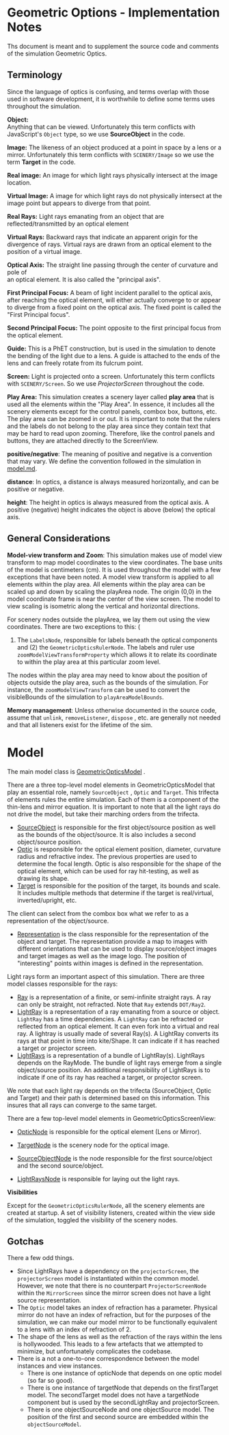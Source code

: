 # Geometric Options - Implementation Notes

Ths document is meant and to supplement the source code and comments of the simulation Geometric Optics.

## Terminology 

Since the language of optics is confusing, and terms overlap with those used in software development, it is
worthwhile to define some terms uses throughout the simulation.

**Object:**  
Anything that can be viewed. Unfortunately this term conflicts with JavaScript's `Object` type, so we 
use **SourceObject** in the code.

**Image:**
The likeness of an object produced at a point in space by a lens or a mirror.
Unfortunately this term conflicts with `SCENERY/Image` so we use the term **Target** in the code.

**Real image:**
An image for which light rays physically intersect at the image location.

**Virtual Image:**
A image for which light rays do not physically intersect at the image point but appears to diverge from that point.

**Real Rays:**
Light rays emanating from an object that are reflected/transmitted by an optical element

**Virtual Rays:**
Backward rays that indicate an apparent origin for the divergence of rays. Virtual rays are drawn from an optical
element to the position of a virtual image.

**Optical Axis:**
The straight line passing through the center of curvature and pole of  
an optical element. It is also called the "principal axis".

**First Principal Focus:**
A beam of light incident parallel to the optical axis, after reaching the optical element, will either actually converge
to or appear to diverge from a fixed point on the optical axis. The fixed point is called the "First Principal focus".

**Second Principal Focus:**
The point opposite to the first principal focus from the optical element.

**Guide:**
This is a PhET construction, but is used in the simulation to denote the bending of the light due to a lens. A guide
is attached to the ends of the lens and can freely rotate from its fulcrum point.

**Screen:**
Light is projected onto a screen. Unfortunately this term conflicts with `SCENERY/Screen`. So we use _ProjectorScreen_ throughout the code.

**Play Area:** This simulation creates a scenery layer called **play area** that is used all the elements within the "Play Area". In essence,
it includes all the scenery elements except for the control panels, combox box, buttons, etc. The play area can be
zoomed in or out. It is important to note that the rulers and the labels do not belong to the play area since they
contain text that may be hard to read upon zooming. Therefore, like the control panels and buttons, they are attached
directly to the ScreenView.

**positive/negative**: The meaning of positive and negative is a convention that may
vary. We define the convention followed in the simulation in [model.md](https://github.com/phetsims/geometric-optics/blob/master/doc/model.md). 

**distance**: In optics, a distance is always measured horizontally, and can be positive or negative. 

**height**: The height in optics is always measured from the optical axis. A positive (negative) height indicates the object is above (below) the optical axis.

## General Considerations

**Model-view transform and Zoom**: This simulation makes use of model view transform to map model coordinates to the
view coordinates. The base units of the model is centimeters (cm). It is used throughout the model with a few exceptions
that have been noted. A model view transform is applied to all elements within the play area. All elements within the
play area can be scaled up and down by scaling the playArea node. The origin (0,0) in the model coordinate frame is near
the center of the view screen. The model to view scaling is isometric along the vertical and horizontal directions.

For scenery nodes outside the playArea, we lay them out using the view coordinates. There are two exceptions to this: (

1) The `LabelsNode`, responsible for labels beneath the optical components and (2) the `GeometricOpticsRulerNode`. The
   labels and ruler use `zoomModelViewTransformProperty` which allows it to relate its coordinate to within the play
   area at this particular zoom level.

The nodes within the play area may need to know about the position of objects outside the play area, such as the bounds
of the simulation. For instance, the `zoomModelViewTransform` can be used to convert the visibleBounds of the simulation
to `playAreaModelBounds`.

**Memory management**: Unless otherwise documented in the source code, assume that `unlink`, `removeListener`, `dispose`
, etc. are generally not needed and that all listeners exist for the lifetime of the sim.

# Model

The main model class
is [GeometricOpticsModel](https://github.com/phetsims/geometric-optics/blob/master/js/common/model/GeometricOpticsModel.js)
.

There are a three top-level model elements in GeometricOpticsModel that play an essential role, namely `SourceObject`
, `Optic` and `Target`. This trifecta of elements rules the entire simulation. Each of them is a component of the
thin-lens and mirror equation. It is important to note that all the light rays do not drive the model, but take their
marching orders from the trifecta.

* [SourceObject](https://github.com/phetsims/geometric-optics/blob/master/js/common/model/SourceObject.js) is
  responsible for the first object/source position as well as the bounds of the object/source. It is also includes a
  second object/source position.
* [Optic](https://github.com/phetsims/geometric-optics/blob/master/js/common/model/Optic.js) is responsible for the
  optical element position, diameter, curvature radius and refractive index. The previous properties are used to
  determine the focal length. Optic is also responsible for the shape of the optical element, which can be used for ray
  hit-testing, as well as drawing its shape.
* [Target](https://github.com/phetsims/geometric-optics/blob/master/js/common/model/Target.js) is responsible for the
  position of the target, its bounds and scale. It includes multiple methods that determine if the target is
  real/virtual, inverted/upright, etc.

The client can select from the combox box what we refer to as a representation of the object/source.

* [Representation](https://github.com/phetsims/geometric-optics/blob/master/js/common/model/Representation.js) is the
  class responsible for the representation of the object and target. The representation provide a map to images with
  different orientations that can be used to display source/object images and target images as well as the image logo.
  The position of "interesting" points within images is defined in the representation.

Light rays form an important aspect of this simulation. There are three model classes responsible for the rays:

* [Ray](https://github.com/phetsims/geometric-optics/blob/master/js/common/model/Ray.js) is a representation of a
  finite, or semi-infinite straight rays. A ray can only be straight, not refracted. Note that `Ray` extends `DOT/Ray2`.
* [LightRay](https://github.com/phetsims/geometric-optics/blob/master/js/common/model/LightRay.js) is a representation
  of a ray emanating from a source or object. `LightRay` has a time dependencies. A `LightRay` can be refracted or
  reflected from an optical element. It can even fork into a virtual and real ray. A lightray is usually made of several
  Ray(s). A LightRay converts its rays at that point in time into kite/Shape. It can indicate if it has reached a target
  or projector screen.
* [LightRays](https://github.com/phetsims/geometric-optics/blob/master/js/common/model/LightRays.js) is a representation
  of a bundle of LightRay(s). LightRays depends on the RayMode. The bundle of light rays emerge from a single
  object/source position. An additional responsibility of LightRays is to indicate if one of its ray has reached a
  target, or projector screen.

We note that each light ray depends on the trifecta (SourceObject, Optic and Target) and their path is determined based
on this information. This insures that all rays can converge to the same target.

There are a few top-level model elements in GeometricOpticsScreenView:

* [OpticNode](https://github.com/phetsims/geometric-optics/blob/master/js/common/view/OpticNode.js) is responsible for
  the optical element (Lens or Mirror).

* [TargetNode](https://github.com/phetsims/geometric-optics/blob/master/js/common/view/TargetNode.js) is the scenery
  node for the optical image.

* [SourceObjectNode](https://github.com/phetsims/geometric-optics/blob/master/js/common/view/SourceObjectNode.js) is the
  node responsible for the first source/object and the second source/object.

* [LightRaysNode](https://github.com/phetsims/geometric-optics/blob/master/js/common/view/LightRaysNode.js) is
  responsible for laying out the light rays.

**Visibilities**

Except for the `GeometricOpticsRulerNode`, all the scenery elements are created at startup. A set of visibility
listeners, created within the view side of the simulation, toggled the visibility of the scenery nodes.

## Gotchas

There a few odd things.

* Since LightRays have a dependency on the `projectorScreen`, the `projectorScreen` model is instantiated within the
  common model. However, we note that there is no counterpart `ProjectorScreenNode` within the `MirrorScreen` since the
  mirror screen does not have a light source representation.
* The `Optic` model takes an index of refraction has a parameter. Physical mirror do not have an index of refraction,
  but for the purposes of the simulation, we can make our model mirror to be functionally equivalent to a lens with an
  index of refraction of 2.
* The shape of the lens as well as the refraction of the rays within the lens is hollywooded. This leads to a few
  artefacts that we attempted to minimize, but unfortunately complicates the codebase.
* There is a not a one-to-one correspondence between the model instances and view instances.
    - There is one instance of opticNode that depends on one optic model (so far so good).
    - There is one instance of targetNode that depends on the firstTarget model. The secondTarget model does not have a
      targetNode component but is used by the secondLightRay and projectorScreen.
    - There is one objectSourceNode and one objectSource model. The position of the first and second source are embedded
      within the `objectSourceModel`.
